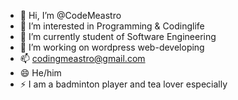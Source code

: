 - 👋 Hi, I’m @CodeMeastro
- 👀 I’m interested in Programming & Codinglife
- 🌱 I’m currently student of Software Engineering
- 💞️ I’m working on wordpress web-developing
- 📫 codingmeastro@gmail.com
- 😄 He/him
- ⚡ I am a badminton player and tea lover especially
